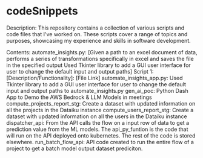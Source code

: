 # codeSnippets

Description:
This repository contains a collection of various scripts and code files that I've worked on. These scripts cover a range of topics and purposes, showcasing my experience and skills in software development.

Contents:
automate_insights.py: 
    [Given a path to an excel document of data, performs a series of transformations specifically in excel and saves the file in the specified output Used Tkinter library to add a GUI user interface for user to change the default input and output paths]
    Script 1: [Description/Functionality]: [File Link]
automate_insights_app.py: 
    Used Tkinter library to add a GUI user interface for user to 
    change the default input and output paths to automate_insights.py
gen_ai_poc: 
    Python Dash App to Demo the AWS Bedrock & LLM Models in meetings
compute_projects_report_stg: 
    Create a dataset with updated information on all the projects in the Dataiku instance
compute_users_report_stg: 
    Create a dataset with updated information on all the users in the Dataiku instance
dispatcher_api: 
    From the API calls the flow on a input row of data to get
    a prediction value from the ML models.
    The api_py_funtion is the code that will run on the API
    deployed onto kubernetes.  The rest of the code is stored
    elsewhere.
run_batch_flow_api: 
    API code created to run the entire flow of a project to get
    a batch model output dataset prediciton.
